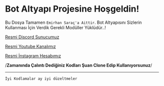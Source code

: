 Bot Altyapı Projesine Hoşgeldin!
=================
 Bu Dosya Tamamen `Emirhan Saraç'a Aittir`. Bot Altyapısını Sizlerin Kullanması İçin Verdik Gerekli Modüller Yüklüdür..!

[Resmi Discord Sunucumuz](https://discord.gg/MMGtps9)

[Resmi Youtube Kanalımız](https://www.youtube.com/channel/UCVRhrcoG6FOvHGKehYtvKHg?view_as=subscriber)

[Resmi İnstagram Hesabımız](https://www.instagram.com/emirhan_sarac54/)

/**Zamanında Çalıntı Dediğiniz Kodları Şuan Clone Edip Kullanıyorsunuz**/

-------------------

`İyi Kodlamalar ay iyi düzeltmeler`

